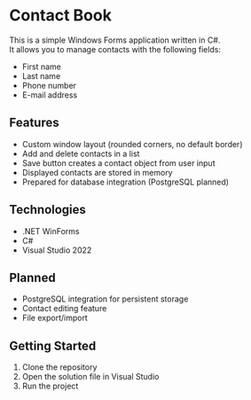 # Contact Book

This is a simple Windows Forms application written in C#.  
It allows you to manage contacts with the following fields:

- First name
- Last name
- Phone number
- E-mail address

## Features

- Custom window layout (rounded corners, no default border)
- Add and delete contacts in a list
- Save button creates a contact object from user input
- Displayed contacts are stored in memory
- Prepared for database integration (PostgreSQL planned)

## Technologies

- .NET WinForms
- C#
- Visual Studio 2022

## Planned

- PostgreSQL integration for persistent storage
- Contact editing feature
- File export/import

## Getting Started

1. Clone the repository
2. Open the solution file in Visual Studio
3. Run the project
